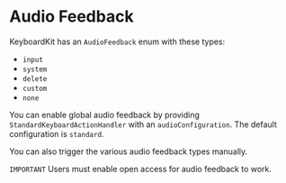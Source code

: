 # Audio Feedback

KeyboardKit has an `AudioFeedback` enum with these types:

*  `input`
*  `system`
*  `delete`
*  `custom`
*  `none`

You can enable global audio feedback by providing `StandardKeyboardActionHandler` with an `audioConfiguration`. The default configuration is `standard`.

You can also trigger the various audio feedback types manually.

`IMPORTANT` Users must enable open access for audio feedback to work.
